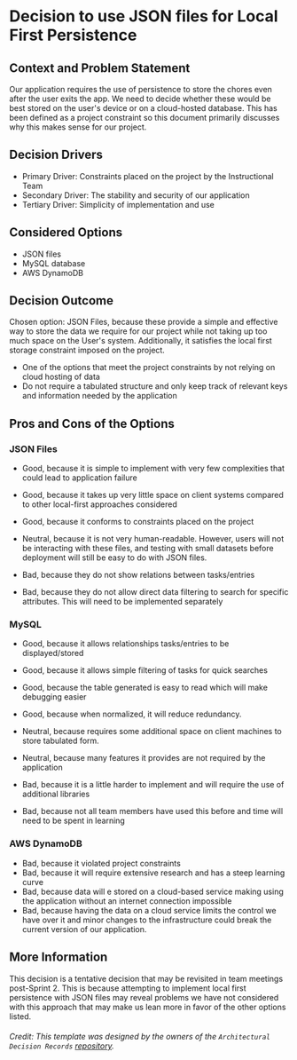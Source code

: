 # Decision to use JSON files for Local First Persistence 

## Context and Problem Statement

Our application requires the use of persistence to store the chores even after the user exits the app. We need to decide whether these would be best stored on the user's device or on a cloud-hosted database. This has been defined as a project constraint so this document primarily discusses why this makes sense for our project. 

<!-- This is an optional element. Feel free to remove. -->
## Decision Drivers

* Primary Driver: Constraints placed on the project by the Instructional Team
* Secondary Driver: The stability and security of our application
* Tertiary Driver: Simplicity of implementation and use

## Considered Options

* JSON files
* MySQL database
* AWS DynamoDB

## Decision Outcome

Chosen option: JSON Files, because these provide a simple and effective way to store the data we require for our project while not taking up too much space on the User's system. Additionally, it satisfies the local first storage constraint imposed on the project.
- One of the options that meet the project constraints by not relying on cloud hosting of data
- Do not require a tabulated structure and only keep track of relevant keys and information needed by the application

<!-- This is an optional element. Feel free to remove. -->
## Pros and Cons of the Options

### JSON Files

* Good, because it is simple to implement with very few complexities that could lead to application failure
* Good, because it takes up very little space on client systems compared to other local-first approaches considered
* Good, because it conforms to constraints placed on the project  

* Neutral, because it is not very human-readable. However, users will not be interacting with these files, and testing with small datasets before deployment will still be easy to do with JSON files.

* Bad, because they do not show relations between tasks/entries
* Bad, because they do not allow direct data filtering to search for specific attributes. This will need to be implemented separately


### MySQL

* Good, because it allows relationships tasks/entries to be displayed/stored
* Good, because it allows simple filtering of tasks for quick searches
* Good, because the table generated is easy to read which will make debugging easier
* Good, because when normalized, it will reduce redundancy.

* Neutral, because requires some additional space on client machines to store tabulated form.
* Neutral, because many features it provides are not required by the application

* Bad, because it is a little harder to implement and will require the use of additional libraries
* Bad, because not all team members have used this before and time will need to be spent in learning

### AWS DynamoDB

* Bad, because it violated project constraints
* Bad, because it will require extensive research and has a steep learning curve
* Bad, because data will e stored on a cloud-based service making using the application without an internet connection impossible
* Bad, because having the data on a cloud service limits the control we have over it and minor changes to the infrastructure could break the current version of our application.

<!-- This is an optional element. Feel free to remove. -->
## More Information

This decision is a tentative decision that may be revisited in team meetings post-Sprint 2. This is because attempting to implement local first persistence with JSON files may reveal problems we have not considered with this approach that may make us lean more in favor of the other options listed.
 
###### Credit: This template was designed by the owners of the `Architectural Decision Records` [repository](https://github.com/adr/madr/blob/main/template/adr-template.md). 

